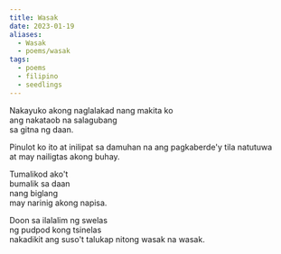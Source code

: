 ```yaml
---
title: Wasak
date: 2023-01-19
aliases:
  - Wasak
  - poems/wasak
tags:
  - poems
  - filipino
  - seedlings
---
```

Nakayuko akong naglalakad
nang makita ko  
ang nakataob na salagubang  
sa gitna ng daan.

Pinulot ko ito
at inilipat sa damuhan
na ang pagkaberde'y tila natutuwa  
at may nailigtas akong buhay.

Tumalikod ako't  
bumalik sa daan  
nang biglang  
may narinig akong napisa.

Doon sa ilalalim ng swelas  
ng pudpod kong tsinelas  
nakadikit ang suso't talukap
nitong wasak na wasak.